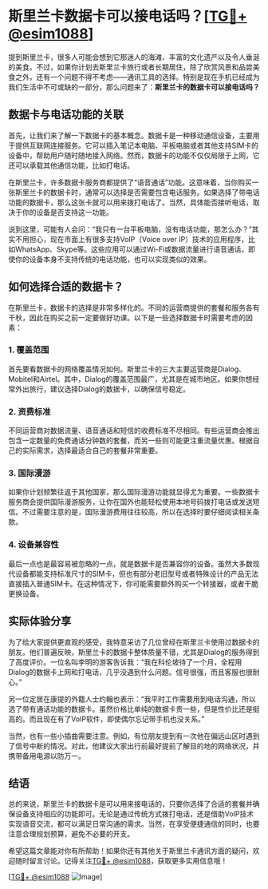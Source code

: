 # 斯里兰卡数据卡可以接电话吗？[[TG💪+ @esim1088](https://t.me/s/esim1088)]

提到斯里兰卡，很多人可能会想到它那迷人的海滩、丰富的文化遗产以及令人垂涎的美食。不过，如果你计划去斯里兰卡旅行或者长期居住，除了欣赏风景和品尝美食之外，还有一个问题不得不考虑——通讯工具的选择。特别是现在手机已经成为我们生活中不可或缺的一部分，那么问题来了：**斯里兰卡的数据卡可以接电话吗？**

## 数据卡与电话功能的关联

首先，让我们来了解一下数据卡的基本概念。数据卡是一种移动通信设备，主要用于提供互联网连接服务。它可以插入笔记本电脑、平板电脑或者其他支持SIM卡的设备中，帮助用户随时随地接入网络。然而，数据卡的功能不仅仅局限于上网，它还可以承载其他通信功能，比如打电话。

在斯里兰卡，许多数据卡服务商都提供了“语音通话”功能。这意味着，当你购买一张斯里兰卡的数据卡时，通常可以选择是否需要包含电话服务。如果选择了带电话功能的数据卡，那么这张卡就可以用来拨打电话了。当然，具体能否接听电话，取决于你的设备是否支持这一功能。

说到这里，可能有人会问：“我只有一台平板电脑，没有电话功能，那怎么办？”其实不用担心，现在市面上有很多支持VoIP（Voice over IP）技术的应用程序，比如WhatsApp、Skype等。这些应用可以通过Wi-Fi或数据流量进行语音通话，即使你的设备本身不支持传统的电话功能，也可以实现类似的效果。

## 如何选择合适的数据卡？

在斯里兰卡，数据卡的选择是非常多样化的。不同的运营商提供的套餐和服务各有千秋，因此在购买之前一定要做好功课。以下是一些选择数据卡时需要考虑的因素：

### 1. **覆盖范围**
   首先要看数据卡的网络覆盖情况如何。斯里兰卡的三大主要运营商是Dialog、Mobitel和Airtel。其中，Dialog的覆盖范围最广，尤其是在城市地区。如果你想经常外出旅行，建议选择Dialog的数据卡，以确保信号稳定。

### 2. **资费标准**
   不同运营商对数据流量、语音通话和短信的收费标准不尽相同。有些运营商会推出包含一定数量的免费通话分钟数的套餐，而另一些则可能更注重流量优惠。根据自己的实际需求，选择最适合自己的套餐非常重要。

### 3. **国际漫游**
   如果你计划频繁往返于其他国家，那么国际漫游功能就显得尤为重要。一些数据卡服务商会提供国际漫游服务，让你在国外也能轻松使用本地号码拨打电话或发送短信。不过需要注意的是，国际漫游费用往往较高，所以在选择时要仔细阅读相关条款。

### 4. **设备兼容性**
   最后一点也是最容易被忽略的一点，就是数据卡是否兼容你的设备。虽然大多数现代设备都能支持标准尺寸的SIM卡，但也有部分老旧型号或者特殊设计的产品无法直接插入普通SIM卡。在这种情况下，你可能需要额外购买一个转接器，或者干脆更换设备。

## 实际体验分享

为了给大家提供更直观的感受，我特意采访了几位曾经在斯里兰卡使用过数据卡的朋友。他们普遍反映，斯里兰卡的数据卡整体质量不错，尤其是Dialog的服务得到了高度评价。一位名叫李明的游客告诉我：“我在科伦坡待了一个月，全程用Dialog的数据卡上网和打电话，几乎没遇到什么问题。信号很强，而且客服也很耐心。”

另一位定居在康提的外籍人士约翰也表示：“我平时工作需要用到电话沟通，所以选了带有通话功能的数据卡。虽然价格比单纯的数据卡贵一些，但是性价比还是挺高的。而且现在有了VoIP软件，即使偶尔忘记带手机也没关系。”

当然，也有一些小插曲需要注意。例如，有位朋友提到有一次他在偏远山区时遇到了信号中断的情况。对此，他建议大家出行前最好提前了解目的地的网络状况，并携带备用电源以防万一。

## 结语

总的来说，斯里兰卡的数据卡是可以用来接电话的，只要你选择了合适的套餐并确保设备支持相应的功能即可。无论是通过传统方式拨打电话，还是借助VoIP技术实现语音交流，都可以满足日常沟通的需求。当然，在享受便捷通信的同时，也要注意合理规划预算，避免不必要的开支。

希望这篇文章能对你有所帮助！如果你还有其他关于斯里兰卡通讯方面的疑问，欢迎随时留言讨论。记得关注[TG💪+ @esim1088](https://t.me/s/esim1088)，获取更多实用信息哦！

[[TG💪+ @esim1088](https://t.me/s/esim1088) ![Image](https://i.postimg.cc/4NQfJmqS/Snipaste-2025-05-13-00-14-12.png)]